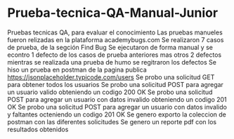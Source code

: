 # Prueba-tecnica-QA-Manual-Junior
Pruebas tecnicas QA, para evaluar el conocimiento 
Las pruebas manueles fueron relizadas en la plataforma academybugs.com
Se realizaron 7 casos de prueba, de la segción Find Bug
Se ejecutaron de forma manual  y se econtro 1 defecto  de los casos de prueba anteriores mas otros 2 defectos mientras se realizada una prueba de humo
se regitraron los defectos
Se hiso un prueba en postman de la pagina publica https://jsonplaceholder.typicode.com/users
Se probo una solicitud GET para obtener todos los usuarios
Se probo una solicitud POST para agregar un usuario valido obteniendo un codigo 200 OK
Se probo una solicitud POST para agregar un usuario con datos invalido obteniendo un codigo 201 OK
Se probo una solicitud POST para agregar un usuario con datos invalido y faltantes octeniendo un codigo 201 OK
Se genero exporto la coleccion de postman con las diferentes solicitudes
Se genero un reporte pdf con los resultados obtenidos
